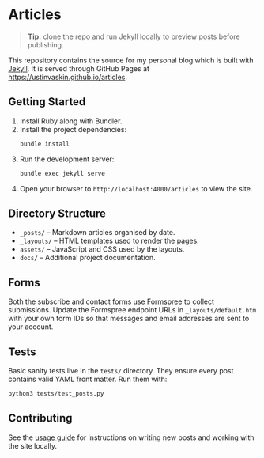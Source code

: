 # Articles

> **Tip:** clone the repo and run Jekyll locally to preview posts before publishing.

This repository contains the source for my personal blog which is built with [Jekyll](https://jekyllrb.com/). It is served through GitHub Pages at <https://ustinvaskin.github.io/articles>.

## Getting Started

1. Install Ruby along with Bundler.
2. Install the project dependencies:
   ```bash
   bundle install
   ```
3. Run the development server:
   ```bash
   bundle exec jekyll serve
   ```
4. Open your browser to `http://localhost:4000/articles` to view the site.

## Directory Structure

- `_posts/` – Markdown articles organised by date.
- `_layouts/` – HTML templates used to render the pages.
- `assets/` – JavaScript and CSS used by the layouts.
- `docs/` – Additional project documentation.

## Forms

Both the subscribe and contact forms use [Formspree](https://formspree.io/) to collect submissions. Update the Formspree endpoint URLs in `_layouts/default.htm` with your own form IDs so that messages and email addresses are sent to your account.

## Tests

Basic sanity tests live in the `tests/` directory. They ensure every post contains valid YAML front matter. Run them with:

```bash
python3 tests/test_posts.py
```

## Contributing

See the [usage guide](docs/usage.md) for instructions on writing new posts and working with the site locally.
